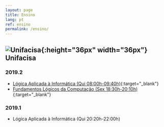 ```yaml
---
layout: page
title: Ensino
lang: pt
ref: ensino
permalink: /ensino/
---
```


## ![Unifacisa](/assets/unifacisa.png){:height="36px" width="36px"} Unifacisa

### 2019.2

* [Lógica Aplicada à Informática (Qui 08:00h-09:40h)](https://classroom.google.com/u/2/c/MzczOTUyMTE4MjFa){:target="_blank"}
* [Fundamentos Lógicos da Computação (Sex 18:30h-20:10h)](https://classroom.google.com/u/2/c/MzczOTQ5OTUyODla){:target="_blank"}

### 2019.1

* Lógica Aplicada à Informática (Qui 20:20h-22:00h)